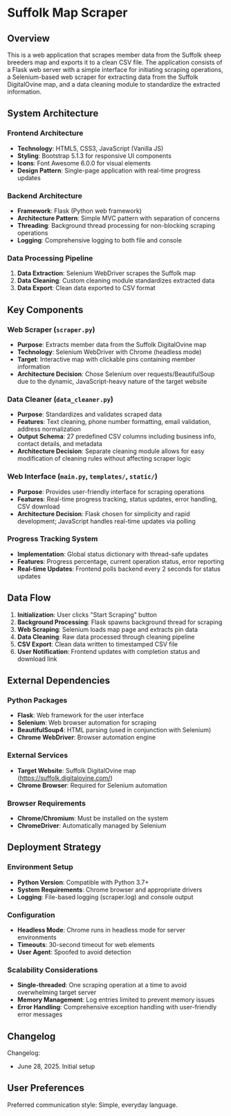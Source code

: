 # Suffolk Map Scraper

## Overview

This is a web application that scrapes member data from the Suffolk sheep breeders map and exports it to a clean CSV file. The application consists of a Flask web server with a simple interface for initiating scraping operations, a Selenium-based web scraper for extracting data from the Suffolk DigitalOvine map, and a data cleaning module to standardize the extracted information.

## System Architecture

### Frontend Architecture
- **Technology**: HTML5, CSS3, JavaScript (Vanilla JS)
- **Styling**: Bootstrap 5.1.3 for responsive UI components
- **Icons**: Font Awesome 6.0.0 for visual elements
- **Design Pattern**: Single-page application with real-time progress updates

### Backend Architecture
- **Framework**: Flask (Python web framework)
- **Architecture Pattern**: Simple MVC pattern with separation of concerns
- **Threading**: Background thread processing for non-blocking scraping operations
- **Logging**: Comprehensive logging to both file and console

### Data Processing Pipeline
1. **Data Extraction**: Selenium WebDriver scrapes the Suffolk map
2. **Data Cleaning**: Custom cleaning module standardizes extracted data
3. **Data Export**: Clean data exported to CSV format

## Key Components

### Web Scraper (`scraper.py`)
- **Purpose**: Extracts member data from the Suffolk DigitalOvine map
- **Technology**: Selenium WebDriver with Chrome (headless mode)
- **Target**: Interactive map with clickable pins containing member information
- **Architecture Decision**: Chose Selenium over requests/BeautifulSoup due to the dynamic, JavaScript-heavy nature of the target website

### Data Cleaner (`data_cleaner.py`)
- **Purpose**: Standardizes and validates scraped data
- **Features**: Text cleaning, phone number formatting, email validation, address normalization
- **Output Schema**: 27 predefined CSV columns including business info, contact details, and metadata
- **Architecture Decision**: Separate cleaning module allows for easy modification of cleaning rules without affecting scraper logic

### Web Interface (`main.py`, `templates/`, `static/`)
- **Purpose**: Provides user-friendly interface for scraping operations
- **Features**: Real-time progress tracking, status updates, error handling, CSV download
- **Architecture Decision**: Flask chosen for simplicity and rapid development; JavaScript handles real-time updates via polling

### Progress Tracking System
- **Implementation**: Global status dictionary with thread-safe updates
- **Features**: Progress percentage, current operation status, error reporting
- **Real-time Updates**: Frontend polls backend every 2 seconds for status updates

## Data Flow

1. **Initialization**: User clicks "Start Scraping" button
2. **Background Processing**: Flask spawns background thread for scraping
3. **Web Scraping**: Selenium loads map page and extracts pin data
4. **Data Cleaning**: Raw data processed through cleaning pipeline
5. **CSV Export**: Clean data written to timestamped CSV file
6. **User Notification**: Frontend updates with completion status and download link

## External Dependencies

### Python Packages
- **Flask**: Web framework for the user interface
- **Selenium**: Web browser automation for scraping
- **BeautifulSoup4**: HTML parsing (used in conjunction with Selenium)
- **Chrome WebDriver**: Browser automation engine

### External Services
- **Target Website**: Suffolk DigitalOvine map (https://suffolk.digitalovine.com/)
- **Chrome Browser**: Required for Selenium automation

### Browser Requirements
- **Chrome/Chromium**: Must be installed on the system
- **ChromeDriver**: Automatically managed by Selenium

## Deployment Strategy

### Environment Setup
- **Python Version**: Compatible with Python 3.7+
- **System Requirements**: Chrome browser and appropriate drivers
- **Logging**: File-based logging (scraper.log) and console output

### Configuration
- **Headless Mode**: Chrome runs in headless mode for server environments
- **Timeouts**: 30-second timeout for web elements
- **User Agent**: Spoofed to avoid detection

### Scalability Considerations
- **Single-threaded**: One scraping operation at a time to avoid overwhelming target server
- **Memory Management**: Log entries limited to prevent memory issues
- **Error Handling**: Comprehensive exception handling with user-friendly error messages

## Changelog

Changelog:
- June 28, 2025. Initial setup

## User Preferences

Preferred communication style: Simple, everyday language.